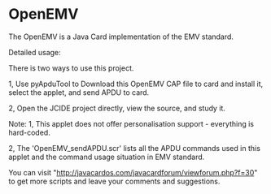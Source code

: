 # OpenEMV
The OpenEMV is a  Java Card implementation of the EMV standard. 

Detailed usage:

There is two ways to use this project.

1, Use pyApduTool to Download this OpenEMV CAP file to card and install it, select the applet, and send APDU to card.

2, Open the JCIDE project directly, view the source, and study it.

Note:
1, This applet does not offer personalisation support - everything is hard-coded.

2, The 'OpenEMV_sendAPDU.scr' lists all the APDU commands used in this applet and the command usage situation in EMV standard.


You can visit "http://javacardos.com/javacardforum/viewforum.php?f=30" to get more scripts and leave your comments and suggestions.
